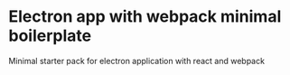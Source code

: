 # Electron app with webpack minimal boilerplate
Minimal starter pack for electron application with react and webpack
